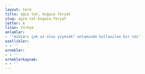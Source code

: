 ```yaml
---
layout: term
title: ağza tat, boğaza feryat
slug: agza-tat-bogaza-feryat
letter: A
lisan: Türkçe
anlamlar:
- '"miktarı çok az olan yiyecek" anlamında kullanılan bir söz'
ozellikler:
- - ''
ornekler:
- - ''
orneklerkaynak:
- - ''
---
```

